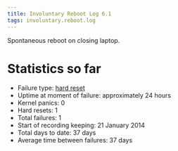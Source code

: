 ```yaml
---
title: Involuntary Reboot Log 6.1
tags: involuntary.reboot.log
---
```


Spontaneous reboot on closing laptop.

# Statistics so far

-   Failure type: [hard reset](/wiki/hard_reset)
-   Uptime at moment of failure: approximately 24 hours
-   Kernel panics: 0
-   Hard resets: 1
-   Total failures: 1
-   Start of recording keeping: 21 January 2014
-   Total days to date: 37 days
-   Average time between failures: 37 days

